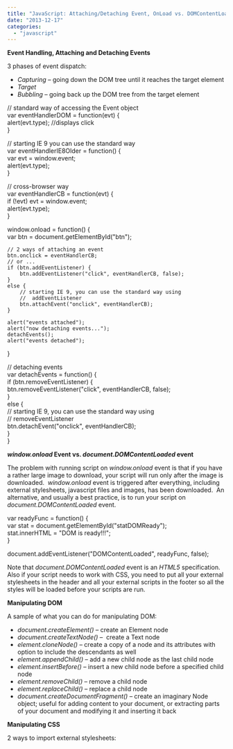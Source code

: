 ```yaml
---
title: "JavaScript: Attaching/Detaching Event, OnLoad vs. DOMContentLoaded, Manipulating DOM and CSS"
date: "2013-12-17"
categories: 
  - "javascript"
---
```


**Event Handling, Attaching and Detaching Events**

3 phases of event dispatch:

- _Capturing_ – going down the DOM tree until it reaches the target element
- _Target_
- _Bubbling_ – going back up the DOM tree from the target element

// standard way of accessing the Event object  
var eventHandlerDOM = function(evt) {  
    alert(evt.type); //displays click  
}  
      
// starting IE 9 you can use the standard way  
var eventHandlerIE8Older = function() {  
    var evt = window.event;  
    alert(evt.type);  
}  
      
// cross-browser way  
var eventHandlerCB = function(evt) {  
    if (!evt) evt = window.event;  
    alert(evt.type);  
}  
      
window.onload = function() {  
    var btn = document.getElementById("btn");  
      
    // 2 ways of attaching an event  
    btn.onclick = eventHandlerCB;  
    // or ...  
    if (btn.addEventListener) {  
        btn.addEventListener("click", eventHandlerCB, false);  
    }  
    else {  
        // starting IE 9, you can use the standard way using  
        //  addEventListener  
        btn.attachEvent("onclick", eventHandlerCB);  
    }  
      
    alert("events attached");  
    alert("now detaching events...");  
    detachEvents();  
    alert("events detached");      
}  
      
// detaching events  
var detachEvents = function() {  
    if (btn.removeEventListener) {  
        btn.removeEventListener("click", eventHandlerCB, false);  
    }  
    else {  
        // starting IE 9, you can use the standard way using  
        //  removeEventListener  
        btn.detachEvent("onclick", eventHandlerCB);  
    }      
}  

  

**_window.onload_ Event vs. _document.DOMContentLoaded_ event**

The problem with running script on _window.onload_ event is that if you have a rather large image to download, your script will run only after the image is downloaded.  _window.onload_ event is triggered after everything, including external stylesheets, javascript files and images, has been downloaded.  An alternative, and usually a best practice, is to run your script on _document.DOMContentLoaded_ event.

var readyFunc = function() {  
    var stat = document.getElementById("statDOMReady");  
    stat.innerHTML = "DOM is ready!!!";  
}  
      
document.addEventListener("DOMContentLoaded", readyFunc, false);

  

Note that _document.DOMContentLoaded_ event is an _HTML5_ specification.  Also if your script needs to work with CSS, you need to put all your external stylesheets in the header and all your external scripts in the footer so all the styles will be loaded before your scripts are run.

**Manipulating DOM**

A sample of what you can do for manipulating DOM:

- _document.createElement()_ – create an Element node
- _document.createTextNode()_ –  create a Text node
- _element.cloneNode()_ – create a copy of a node and its attributes with option to include the descendants as well
- _element.appendChild()_ – add a new child node as the last child node
- _element.insertBefore()_ – insert a new child node before a specified child node
- _element.removeChild()_ – remove a child node
- _element.replaceChild()_ – replace a child node
- _document.createDocumentFragment()_ – create an imaginary Node object; useful for adding content to your document, or extracting parts of your document and modifying it and inserting it back

**Manipulating CSS**

2 ways to import external stylesheets:

<!-- using <style> tag and @import -->  
<style type\="text/css"\>  
    @import "myStylesheet.css";  
</style\>  
      
<!-- using <link> tag and rel="stylesheet" -->  
<link type\="text/css" href\="myStylesheet.css" rel\="stylesheet" />  
  
  

  

Persistent, preferred, and alternate stylesheets:

<!-- persistent stylesheet -->  
<link type\="text/css" href\="main.css" rel\="stylesheet" />  
      
<!-- preferred stylesheet -->  
<link type\="text/css" href\="dflt.css" rel\="stylesheet" title\="Default" />  
      
<!-- alternate stylesheet -->  
<link type\="text/css" href\="alt1.css" rel\="alternate stylesheet"  
    title\="Alternate 1" />  
  

  

_element.style_, _window.getComputedSyle()_, _element.currentStyle_, elements positioning properties:

var p1 = document.getElementById("p1");  
p1.style.fontSize = "20px";  
      
// standard way of getting the computed style  
var computedStyle = window.getComputedStyle(p1, null);  
alert(computedStyle.fontSize); // displays 20px  
      
// IE way of getting the computed syle  
// starting from IE9, you can use the standard way  
var computedStyle2 = p1.currentStyle;  
alert(computedStyle2.fontSize); // displays 20px  
      
// cross-browser code for getting the computed style  
if ( !("getComputedStyle" in window) ) {  
    alert("getComputedStyle does not exist")  
    window.getComputedStyle = function(element) {  
        return element.currentStyle;  
    }  
}  
      
// positioning properties of an element you can use  
alert(p1.offsetTop);    // displays 130  
alert(p1.offsetLeft);   // displays 8  
alert(p1.offsetHeight); // displays 23  
alert(p1.offsetWidth);  // displays 911  
// below will display 0, because it's parent is the body tag  
alert(p1.offsetParent.offsetTop);  
var body = document.getElementsByTagName("body")\[0\];  
alert(body.offsetTop);  // displays 0
